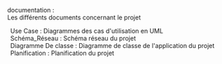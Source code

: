 documentation :  
Les différents documents concernant le projet  
  
&ensp;Use Case : Diagrammes des cas d'utilisation en UML  
&ensp;Schéma_Réseau : Schéma réseau du projet  
&ensp;Diagramme De classe : Diagramme de classe de l'application du projet  
&ensp;Planification : Planification du projet
